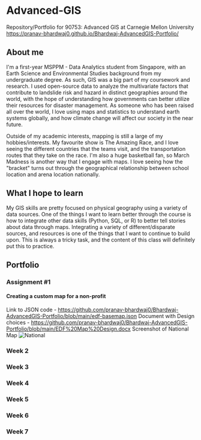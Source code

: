 # Advanced-GIS
Repository/Portfolio for 90753: Advanced GIS at Carnegie Mellon University
https://pranav-bhardwaj0.github.io/Bhardwaj-AdvancedGIS-Portfolio/

## About me
I'm a first-year MSPPM - Data Analytics student from Singapore, with an Earth Science and Environmental Studies background from my undergraduate degree. As such, GIS was a big part of my coursework and research. I used open-source data to analyze the multivariate factors that contribute to landslide risk and hazard in distinct geographies around the world, with the hope of understanding how governments can better utilize their resources for disaster management. As someone who has been raised all over the world, I love using maps and statistics to understand earth systems globally, and how climate change will affect our society in the near future.

Outside of my academic interests, mapping is still a large of my hobbies/interests. My favourite show is The Amazing Race, and I love seeing the different countries that the teams visit, and the transportation routes that they take on the race. I'm also a huge basketball fan, so March Madness is another way that I engage with maps. I love seeing how the "bracket" turns out through the geographical relationship between school location and arena location nationally. 

## What I hope to learn
My GIS skills are pretty focused on physical geography using a variety of data sources. One of the things I want to learn better through the course is how to integrate other data skills (Python, SQL, or R) to better tell stories about data through maps. Integrating a variety of different/disparate sources, and resources is one of the things that I want to continue to build upon. This is always a tricky task, and the content of this class will definitely put this to practice. 

## Portfolio

### Assignment #1
#### Creating a custom map for a non-profit
Link to JSON code - https://github.com/pranav-bhardwaj0/Bhardwaj-AdvancedGIS-Portfolio/blob/main/edf-basemap.json
Document with Design choices - https://github.com/pranav-bhardwaj0/Bhardwaj-AdvancedGIS-Portfolio/blob/main/EDF%20Map%20Design.docx
Screenshot of National Map
![National](https://user-images.githubusercontent.com/101579103/159188210-55357091-7ee6-4c3e-9f4c-47625963e641.PNG)


### Week 2

### Week 3

### Week 4

### Week 5

### Week 6

### Week 7
